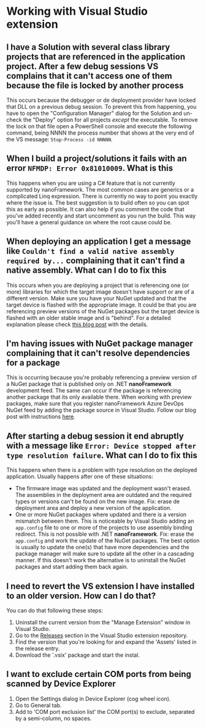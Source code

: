 # Working with Visual Studio extension

## I have a Solution with several class library projects that are referenced in the application project. After a few debug sessions VS complains that it can't access one of them because the file is locked by another process

This occurs because the debugger or de deployment provider have locked that DLL on a previous debug session.
To prevent this from happening, you have to open the "Configuration Manager" dialog for the Solution and un-check the "Deploy" option for all projects _except_ the executable.
To remove the lock on that file open a PowerShell console and execute the following command, being NNNN the process number that shows at the very end of the VS message:
`Stop-Process -id NNNNN`.

## When I build a project/solutions it fails with an error `NFMDP: Error 0x81010009`. What is this

This happens when you are using a C# feature that is not currently supported by nanoFramework. The most common cases are generics or a complicated Linq expression.
There is currently no way to point you exactly where the issue is. The best suggestion is to build often so you can spot this as early as possible. It can also help if you comment the code that you've added recently and start uncomment as you run the build. This way you'll have a general guidance on where the root cause could be.

## When deploying an application I get a message like `Couldn't find a valid native assembly required by...` complaining that it can't find a native assembly. What can I do to fix this

This occurs when you are deploying a project that is referencing one (or more) libraries for which the target image doesn't have support or are of a different version.
Make sure you have your NuGet updated and that the target device is flashed with the appropriate image.
It could be that you are referencing preview versions of the NuGet packages but the target device is flashed with an older stable image and is "behind".
For a detailed explanation please check [this blog post](https://www.nanoframework.net/nuget-assembly-and-native-versions/) with the details.

## I'm having issues with NuGet package manager complaining that it can't resolve dependencies for a package

This is occurring because you're probably referencing a preview version of a NuGet package that is published only on .NET **nanoFramework** development feed. The same can occur if the package is referencing another package that its only available there.
When working with preview packages, make sure that you register nanoFramework Azure DevOps NuGet feed by adding the package source in Visual Studio. Follow our blog post with instructions [here](https://nanoframework.net/setup-visual-studio-to-access-preview-versions-feed/).

## After starting a debug session it end abruptly with a message like `Error: Device stopped after type resolution failure`. What can I do to fix this

This happens when there is a problem with type resolution on the deployed application. Usually happens after one of these situations:

- The firmware image was updated and the deployment wasn't erased. The assemblies in the deployment area are outdated and the required types or versions can't be found on the new image. Fix: erase de deployment area and deploy a new version of the application.
- One or more NuGet packages where updated and there is a version mismatch between them. This is noticeable by Visual Studio adding an `app.config` file to one or more of the projects to use assembly binding redirect. This is not possible with .NET **nanoFramework**. Fix: erase the `app.config` and work the update of the NuGet packages. The best option is usually to update the one(s) that have more dependencies and the package manager will make sure to update all the other in a cascading manner. If this doesn't work the alternative is to uninstall the NuGet packages and start adding them back again.

## I need to revert the VS extension I have installed to an older version. How can I do that?

You can do that following these steps:

1. Uninstall the current version from the "Manage Extension" window in Visual Studio.
1. Go to the [Releases](https://github.com/nanoframework/nf-Visual-Studio-extension/releases) section in the Visual Studio extension repository.
1. Find the version that you're looking for and expand the 'Assets' listed in the release entry.
1. Download the '.vsix' package and start the instal.

## I want to exclude certain COM ports from being scanned by Device Explorer

1. Open the Settings dialog in Device Explorer (cog wheel icon).
1. Go to General tab.
1. Add to 'COM port exclusion list' the COM port(s) to exclude, separated by a semi-column, no spaces.
